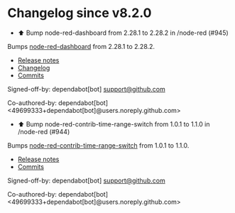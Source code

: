 # Changelog since v8.2.0
- ⬆️ Bump node-red-dashboard from 2.28.1 to 2.28.2 in /node-red (#945)

Bumps [node-red-dashboard](https://github.com/node-red/node-red-dashboard) from 2.28.1 to 2.28.2.
- [Release notes](https://github.com/node-red/node-red-dashboard/releases)
- [Changelog](https://github.com/node-red/node-red-dashboard/blob/master/CHANGELOG.md)
- [Commits](https://github.com/node-red/node-red-dashboard/compare/2.28.1...2.28.2)

Signed-off-by: dependabot[bot] <support@github.com>

Co-authored-by: dependabot[bot] <49699333+dependabot[bot]@users.noreply.github.com> 
- ⬆️ Bump node-red-contrib-time-range-switch from 1.0.1 to 1.1.0 in /node-red (#944)

Bumps [node-red-contrib-time-range-switch](https://github.com/biddster/node-red-contrib-time-range-switch) from 1.0.1 to 1.1.0.
- [Release notes](https://github.com/biddster/node-red-contrib-time-range-switch/releases)
- [Commits](https://github.com/biddster/node-red-contrib-time-range-switch/compare/1.0.1...1.1.0)

Signed-off-by: dependabot[bot] <support@github.com>

Co-authored-by: dependabot[bot] <49699333+dependabot[bot]@users.noreply.github.com> 
